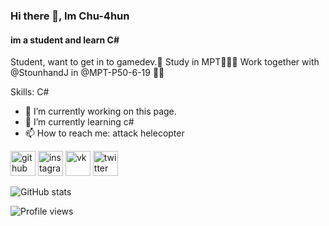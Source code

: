 ### Hi there 👋, Im Chu-4hun
#### im a student and learn C#

Student, want to get in to gamedev.👾
Study in MPT👨‍👨‍👦
Work together with @StounhandJ in @MPT-P50-6-19 🐱‍👤

Skills: C#

- 🔭 I’m currently working on this page. 
- 🌱 I’m currently learning c# 
- 📫 How to reach me: attack helecopter 


[<img src='https://cdn.jsdelivr.net/npm/simple-icons@3.0.1/icons/github.svg' alt='github' height='40'>](https://github.com/Chu-4hun)  [<img src='https://cdn.jsdelivr.net/npm/simple-icons@3.0.1/icons/instagram.svg' alt='instagram' height='40'>](https://www.instagram.com/chu_chun008/)  [<img src='https://cdn.jsdelivr.net/npm/simple-icons@3.0.1/icons/vk.svg' alt='vk' height='40'>](https://vk.com/dhlud)  [<img src='https://cdn.jsdelivr.net/npm/simple-icons@3.0.1/icons/twitter.svg' alt='twitter' height='40'>](https://twitter.com/Chu_4hun)  

![GitHub stats](https://github-readme-stats.vercel.app/api?username=Chu-4hun&show_icons=true)  

![Profile views](https://gpvc.arturio.dev/Chu-4hun)  

